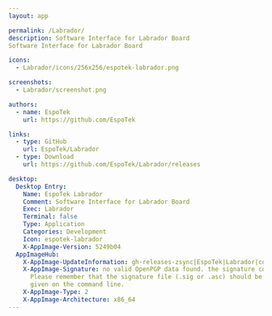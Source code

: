```yaml
---
layout: app

permalink: /Labrador/
description: Software Interface for Labrador Board
Software Interface for Labrador Board

icons:
  - Labrador/icons/256x256/espotek-labrador.png

screenshots:
  - Labrador/screenshot.png

authors:
  - name: EspoTek
    url: https://github.com/EspoTek

links:
  - type: GitHub
    url: EspoTek/Labrador
  - type: Download
    url: https://github.com/EspoTek/Labrador/releases

desktop:
  Desktop Entry:
    Name: EspoTek Labrador
    Comment: Software Interface for Labrador Board
    Exec: Labrador
    Terminal: false
    Type: Application
    Categories: Development
    Icon: espotek-labrador
    X-AppImage-Version: 5249b04
  AppImageHub:
    X-AppImage-UpdateInformation: gh-releases-zsync|EspoTek|Labrador|continuous|EspoTek_Labrador*-x86_64.AppImage.zsync
    X-AppImage-Signature: no valid OpenPGP data found. the signature could not be verified.
      Please remember that the signature file (.sig or .asc) should be the first file
      given on the command line.
    X-AppImage-Type: 2
    X-AppImage-Architecture: x86_64
---
```

